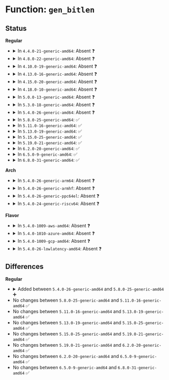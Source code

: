 # Function: <code>gen_bitlen</code>

## Status
<b>Regular</b>
<ul>
<li>
<details>
<summary>In <code>4.4.0-21-generic-amd64</code>: Absent ❓</summary>

```json
{
  "name": "gen_bitlen",
  "collision_type": "Unique Static",
  "inline_type": "Full",
  "funcs": [
    {
      "addr": 18446744071583090441,
      "name": "gen_bitlen",
      "external": false,
      "loc": "lib/zlib_deflate/deftree.c:407",
      "file": "lib/zlib_deflate/deftree.c",
      "inline": "not declared, inlined",
      "caller_inline": [
        "lib/zlib_deflate/deftree.c:build_tree"
      ],
      "caller_func": []
    }
  ],
  "symbols": []
}
```
</details>
</li>
<li>
<details>
<summary>In <code>4.8.0-22-generic-amd64</code>: Absent ❓</summary>

```json
{
  "name": "gen_bitlen",
  "collision_type": "Unique Static",
  "inline_type": "Full",
  "funcs": [
    {
      "addr": 18446744071583384520,
      "name": "gen_bitlen",
      "external": false,
      "loc": "lib/zlib_deflate/deftree.c:407",
      "file": "lib/zlib_deflate/deftree.c",
      "inline": "not declared, inlined",
      "caller_inline": [
        "lib/zlib_deflate/deftree.c:build_tree"
      ],
      "caller_func": []
    }
  ],
  "symbols": []
}
```
</details>
</li>
<li>
<details>
<summary>In <code>4.10.0-19-generic-amd64</code>: Absent ❓</summary>

```json
{
  "name": "gen_bitlen",
  "collision_type": "Unique Static",
  "inline_type": "Full",
  "funcs": [
    {
      "addr": 18446744071583509896,
      "name": "gen_bitlen",
      "external": false,
      "loc": "lib/zlib_deflate/deftree.c:407",
      "file": "lib/zlib_deflate/deftree.c",
      "inline": "not declared, inlined",
      "caller_inline": [
        "lib/zlib_deflate/deftree.c:build_tree"
      ],
      "caller_func": []
    }
  ],
  "symbols": []
}
```
</details>
</li>
<li>
<details>
<summary>In <code>4.13.0-16-generic-amd64</code>: Absent ❓</summary>

```json
{
  "name": "gen_bitlen",
  "collision_type": "Unique Static",
  "inline_type": "Full",
  "funcs": [
    {
      "addr": 18446744071583531317,
      "name": "gen_bitlen",
      "external": false,
      "loc": "lib/zlib_deflate/deftree.c:407",
      "file": "lib/zlib_deflate/deftree.c",
      "inline": "not declared, inlined",
      "caller_inline": [
        "lib/zlib_deflate/deftree.c:build_tree"
      ],
      "caller_func": []
    }
  ],
  "symbols": []
}
```
</details>
</li>
<li>
<details>
<summary>In <code>4.15.0-20-generic-amd64</code>: Absent ❓</summary>

```json
{
  "name": "gen_bitlen",
  "collision_type": "Unique Static",
  "inline_type": "Full",
  "funcs": [
    {
      "addr": 18446744071583716565,
      "name": "gen_bitlen",
      "external": false,
      "loc": "lib/zlib_deflate/deftree.c:407",
      "file": "lib/zlib_deflate/deftree.c",
      "inline": "not declared, inlined",
      "caller_inline": [
        "lib/zlib_deflate/deftree.c:build_tree"
      ],
      "caller_func": []
    }
  ],
  "symbols": []
}
```
</details>
</li>
<li>
<details>
<summary>In <code>4.18.0-10-generic-amd64</code>: Absent ❓</summary>

```json
{
  "name": "gen_bitlen",
  "collision_type": "Unique Static",
  "inline_type": "Full",
  "funcs": [
    {
      "addr": 18446744071583934811,
      "name": "gen_bitlen",
      "external": false,
      "loc": "lib/zlib_deflate/deftree.c:407",
      "file": "lib/zlib_deflate/deftree.c",
      "inline": "not declared, inlined",
      "caller_inline": [
        "lib/zlib_deflate/deftree.c:build_tree"
      ],
      "caller_func": []
    }
  ],
  "symbols": []
}
```
</details>
</li>
<li>
<details>
<summary>In <code>5.0.0-13-generic-amd64</code>: Absent ❓</summary>

```json
{
  "name": "gen_bitlen",
  "collision_type": "Unique Static",
  "inline_type": "Full",
  "funcs": [
    {
      "addr": 18446744071584019419,
      "name": "gen_bitlen",
      "external": false,
      "loc": "lib/zlib_deflate/deftree.c:407",
      "file": "lib/zlib_deflate/deftree.c",
      "inline": "not declared, inlined",
      "caller_inline": [
        "lib/zlib_deflate/deftree.c:build_tree"
      ],
      "caller_func": []
    }
  ],
  "symbols": []
}
```
</details>
</li>
<li>
<details>
<summary>In <code>5.3.0-18-generic-amd64</code>: Absent ❓</summary>

```json
{
  "name": "gen_bitlen",
  "collision_type": "Unique Static",
  "inline_type": "Full",
  "funcs": [
    {
      "addr": 18446744071584203145,
      "name": "gen_bitlen",
      "external": false,
      "loc": "lib/zlib_deflate/deftree.c:407",
      "file": "lib/zlib_deflate/deftree.c",
      "inline": "not declared, inlined",
      "caller_inline": [
        "lib/zlib_deflate/deftree.c:build_tree"
      ],
      "caller_func": []
    }
  ],
  "symbols": []
}
```
</details>
</li>
<li>
<details>
<summary>In <code>5.4.0-26-generic-amd64</code>: Absent ❓</summary>

```json
{
  "name": "gen_bitlen",
  "collision_type": "Unique Static",
  "inline_type": "Full",
  "funcs": [
    {
      "addr": 18446744071584337945,
      "name": "gen_bitlen",
      "external": false,
      "loc": "lib/zlib_deflate/deftree.c:353",
      "file": "lib/zlib_deflate/deftree.c",
      "inline": "not declared, inlined",
      "caller_inline": [
        "lib/zlib_deflate/deftree.c:build_tree"
      ],
      "caller_func": []
    }
  ],
  "symbols": []
}
```
</details>
</li>
<li>
<details>
<summary>In <code>5.8.0-25-generic-amd64</code>: ✅</summary>

```c
void gen_bitlen(deflate_state * s, tree_desc * desc)
```

```json
{
  "name": "gen_bitlen",
  "collision_type": "Unique Static",
  "inline_type": "No",
  "funcs": [
    {
      "addr": 18446744071584745536,
      "name": "gen_bitlen",
      "external": false,
      "loc": "lib/zlib_deflate/deftree.c:353",
      "file": "lib/zlib_deflate/deftree.c",
      "inline": "seen, unknown",
      "caller_inline": [],
      "caller_func": [
        "lib/zlib_deflate/deftree.c:build_tree"
      ]
    }
  ],
  "symbols": [
    {
      "addr": 18446744071584745536,
      "name": "gen_bitlen",
      "section": ".text",
      "bind": "STB_LOCAL",
      "size": 579
    }
  ]
}
```
</details>
</li>
<li>
<details>
<summary>In <code>5.11.0-16-generic-amd64</code>: ✅</summary>

```c
void gen_bitlen(deflate_state * s, tree_desc * desc)
```

```json
{
  "name": "gen_bitlen",
  "collision_type": "Unique Static",
  "inline_type": "No",
  "funcs": [
    {
      "addr": 18446744071584858752,
      "name": "gen_bitlen",
      "external": false,
      "loc": "lib/zlib_deflate/deftree.c:353",
      "file": "lib/zlib_deflate/deftree.c",
      "inline": "seen, unknown",
      "caller_inline": [],
      "caller_func": [
        "lib/zlib_deflate/deftree.c:build_tree"
      ]
    }
  ],
  "symbols": [
    {
      "addr": 18446744071584858752,
      "name": "gen_bitlen",
      "section": ".text",
      "bind": "STB_LOCAL",
      "size": 584
    }
  ]
}
```
</details>
</li>
<li>
<details>
<summary>In <code>5.13.0-19-generic-amd64</code>: ✅</summary>

```c
void gen_bitlen(deflate_state * s, tree_desc * desc)
```

```json
{
  "name": "gen_bitlen",
  "collision_type": "Unique Static",
  "inline_type": "No",
  "funcs": [
    {
      "addr": 18446744071584903344,
      "name": "gen_bitlen",
      "external": false,
      "loc": "lib/zlib_deflate/deftree.c:353",
      "file": "lib/zlib_deflate/deftree.c",
      "inline": "seen, unknown",
      "caller_inline": [],
      "caller_func": [
        "lib/zlib_deflate/deftree.c:build_tree"
      ]
    }
  ],
  "symbols": [
    {
      "addr": 18446744071584903344,
      "name": "gen_bitlen",
      "section": ".text",
      "bind": "STB_LOCAL",
      "size": 574
    }
  ]
}
```
</details>
</li>
<li>
<details>
<summary>In <code>5.15.0-25-generic-amd64</code>: ✅</summary>

```c
void gen_bitlen(deflate_state * s, tree_desc * desc)
```

```json
{
  "name": "gen_bitlen",
  "collision_type": "Unique Static",
  "inline_type": "No",
  "funcs": [
    {
      "addr": 18446744071585332256,
      "name": "gen_bitlen",
      "external": false,
      "loc": "lib/zlib_deflate/deftree.c:353",
      "file": "lib/zlib_deflate/deftree.c",
      "inline": "seen, unknown",
      "caller_inline": [],
      "caller_func": [
        "lib/zlib_deflate/deftree.c:build_tree"
      ]
    }
  ],
  "symbols": [
    {
      "addr": 18446744071585332256,
      "name": "gen_bitlen",
      "section": ".text",
      "bind": "STB_LOCAL",
      "size": 1391
    }
  ]
}
```
</details>
</li>
<li>
<details>
<summary>In <code>5.19.0-21-generic-amd64</code>: ✅</summary>

```c
void gen_bitlen(deflate_state * s, tree_desc * desc)
```

```json
{
  "name": "gen_bitlen",
  "collision_type": "Unique Static",
  "inline_type": "No",
  "funcs": [
    {
      "addr": 18446744071586190848,
      "name": "gen_bitlen",
      "external": false,
      "loc": "lib/zlib_deflate/deftree.c:353",
      "file": "lib/zlib_deflate/deftree.c",
      "inline": "seen, unknown",
      "caller_inline": [],
      "caller_func": [
        "lib/zlib_deflate/deftree.c:build_tree"
      ]
    }
  ],
  "symbols": [
    {
      "addr": 18446744071586190848,
      "name": "gen_bitlen",
      "section": ".text",
      "bind": "STB_LOCAL",
      "size": 1343
    }
  ]
}
```
</details>
</li>
<li>
<details>
<summary>In <code>6.2.0-20-generic-amd64</code>: ✅</summary>

```c
void gen_bitlen(deflate_state * s, tree_desc * desc)
```

```json
{
  "name": "gen_bitlen",
  "collision_type": "Unique Static",
  "inline_type": "No",
  "funcs": [
    {
      "addr": 18446744071587184896,
      "name": "gen_bitlen",
      "external": false,
      "loc": "lib/zlib_deflate/deftree.c:353",
      "file": "lib/zlib_deflate/deftree.c",
      "inline": "seen, unknown",
      "caller_inline": [],
      "caller_func": [
        "lib/zlib_deflate/deftree.c:build_tree"
      ]
    }
  ],
  "symbols": [
    {
      "addr": 18446744071587184896,
      "name": "gen_bitlen",
      "section": ".text",
      "bind": "STB_LOCAL",
      "size": 1343
    }
  ]
}
```
</details>
</li>
<li>
<details>
<summary>In <code>6.5.0-9-generic-amd64</code>: ✅</summary>

```c
void gen_bitlen(deflate_state * s, tree_desc * desc)
```

```json
{
  "name": "gen_bitlen",
  "collision_type": "Unique Static",
  "inline_type": "No",
  "funcs": [
    {
      "addr": 18446744071587448032,
      "name": "gen_bitlen",
      "external": false,
      "loc": "lib/zlib_deflate/deftree.c:353",
      "file": "lib/zlib_deflate/deftree.c",
      "inline": "seen, unknown",
      "caller_inline": [],
      "caller_func": [
        "lib/zlib_deflate/deftree.c:build_tree"
      ]
    }
  ],
  "symbols": [
    {
      "addr": 18446744071587448032,
      "name": "gen_bitlen",
      "section": ".text",
      "bind": "STB_LOCAL",
      "size": 1331
    }
  ]
}
```
</details>
</li>
<li>
<details>
<summary>In <code>6.8.0-31-generic-amd64</code>: ✅</summary>

```c
void gen_bitlen(deflate_state * s, tree_desc * desc)
```

```json
{
  "name": "gen_bitlen",
  "collision_type": "Unique Static",
  "inline_type": "No",
  "funcs": [
    {
      "addr": 18446744071587782816,
      "name": "gen_bitlen",
      "external": false,
      "loc": "lib/zlib_deflate/deftree.c:353",
      "file": "lib/zlib_deflate/deftree.c",
      "inline": "seen, unknown",
      "caller_inline": [],
      "caller_func": [
        "lib/zlib_deflate/deftree.c:build_tree"
      ]
    }
  ],
  "symbols": [
    {
      "addr": 18446744071587782816,
      "name": "gen_bitlen",
      "section": ".text",
      "bind": "STB_LOCAL",
      "size": 1331
    }
  ]
}
```
</details>
</li>
</ul>
<b>Arch</b>
<ul>
<li>
<details>
<summary>In <code>5.4.0-26-generic-arm64</code>: Absent ❓</summary>

```json
{
  "name": "gen_bitlen",
  "collision_type": "Unique Static",
  "inline_type": "Full",
  "funcs": [
    {
      "addr": 18446603336496224096,
      "name": "gen_bitlen",
      "external": false,
      "loc": "lib/zlib_deflate/deftree.c:353",
      "file": "lib/zlib_deflate/deftree.c",
      "inline": "not declared, inlined",
      "caller_inline": [
        "lib/zlib_deflate/deftree.c:build_tree"
      ],
      "caller_func": []
    }
  ],
  "symbols": []
}
```
</details>
</li>
<li>
<details>
<summary>In <code>5.4.0-26-generic-armhf</code>: Absent ❓</summary>

```json
{
  "name": "gen_bitlen",
  "collision_type": "Unique Static",
  "inline_type": "Full",
  "funcs": [
    {
      "addr": 3229549052,
      "name": "gen_bitlen",
      "external": false,
      "loc": "lib/zlib_deflate/deftree.c:353",
      "file": "lib/zlib_deflate/deftree.c",
      "inline": "not declared, inlined",
      "caller_inline": [
        "lib/zlib_deflate/deftree.c:build_tree"
      ],
      "caller_func": []
    }
  ],
  "symbols": []
}
```
</details>
</li>
<li>
<details>
<summary>In <code>5.4.0-26-generic-ppc64el</code>: Absent ❓</summary>

```json
{
  "name": "gen_bitlen",
  "collision_type": "Unique Static",
  "inline_type": "Full",
  "funcs": [
    {
      "addr": 13835058055290515628,
      "name": "gen_bitlen",
      "external": false,
      "loc": "lib/zlib_deflate/deftree.c:353",
      "file": "lib/zlib_deflate/deftree.c",
      "inline": "not declared, inlined",
      "caller_inline": [
        "lib/zlib_deflate/deftree.c:build_tree"
      ],
      "caller_func": []
    }
  ],
  "symbols": []
}
```
</details>
</li>
<li>
<details>
<summary>In <code>5.4.0-24-generic-riscv64</code>: Absent ❓</summary>

```json
{
  "name": "gen_bitlen",
  "collision_type": "Unique Static",
  "inline_type": "Full",
  "funcs": [
    {
      "addr": 18446743936275273428,
      "name": "gen_bitlen",
      "external": false,
      "loc": "lib/zlib_deflate/deftree.c:353",
      "file": "lib/zlib_deflate/deftree.c",
      "inline": "not declared, inlined",
      "caller_inline": [
        "lib/zlib_deflate/deftree.c:build_tree"
      ],
      "caller_func": []
    }
  ],
  "symbols": []
}
```
</details>
</li>
</ul>
<b>Flavor</b>
<ul>
<li>
<details>
<summary>In <code>5.4.0-1009-aws-amd64</code>: Absent ❓</summary>

```json
{
  "name": "gen_bitlen",
  "collision_type": "Unique Static",
  "inline_type": "Full",
  "funcs": [
    {
      "addr": 18446744071584306681,
      "name": "gen_bitlen",
      "external": false,
      "loc": "lib/zlib_deflate/deftree.c:353",
      "file": "lib/zlib_deflate/deftree.c",
      "inline": "not declared, inlined",
      "caller_inline": [
        "lib/zlib_deflate/deftree.c:build_tree"
      ],
      "caller_func": []
    }
  ],
  "symbols": []
}
```
</details>
</li>
<li>
<details>
<summary>In <code>5.4.0-1010-azure-amd64</code>: Absent ❓</summary>

```json
{
  "name": "gen_bitlen",
  "collision_type": "Unique Static",
  "inline_type": "Full",
  "funcs": [
    {
      "addr": 18446744071584241881,
      "name": "gen_bitlen",
      "external": false,
      "loc": "lib/zlib_deflate/deftree.c:353",
      "file": "lib/zlib_deflate/deftree.c",
      "inline": "not declared, inlined",
      "caller_inline": [
        "lib/zlib_deflate/deftree.c:build_tree"
      ],
      "caller_func": []
    }
  ],
  "symbols": []
}
```
</details>
</li>
<li>
<details>
<summary>In <code>5.4.0-1009-gcp-amd64</code>: Absent ❓</summary>

```json
{
  "name": "gen_bitlen",
  "collision_type": "Unique Static",
  "inline_type": "Full",
  "funcs": [
    {
      "addr": 18446744071584289593,
      "name": "gen_bitlen",
      "external": false,
      "loc": "lib/zlib_deflate/deftree.c:353",
      "file": "lib/zlib_deflate/deftree.c",
      "inline": "not declared, inlined",
      "caller_inline": [
        "lib/zlib_deflate/deftree.c:build_tree"
      ],
      "caller_func": []
    }
  ],
  "symbols": []
}
```
</details>
</li>
<li>
<details>
<summary>In <code>5.4.0-26-lowlatency-amd64</code>: Absent ❓</summary>

```json
{
  "name": "gen_bitlen",
  "collision_type": "Unique Static",
  "inline_type": "Full",
  "funcs": [
    {
      "addr": 18446744071584395625,
      "name": "gen_bitlen",
      "external": false,
      "loc": "lib/zlib_deflate/deftree.c:353",
      "file": "lib/zlib_deflate/deftree.c",
      "inline": "not declared, inlined",
      "caller_inline": [
        "lib/zlib_deflate/deftree.c:build_tree"
      ],
      "caller_func": []
    }
  ],
  "symbols": []
}
```
</details>
</li>
</ul>

## Differences
<b>Regular</b>
<ul>
<li>
<details>
<summary>Added between <code>5.4.0-26-generic-amd64</code> and <code>5.8.0-25-generic-amd64</code> ➕</summary>

```c
void gen_bitlen(deflate_state * s, tree_desc * desc)
```
</details>
</li>
<li>
No changes between <code>5.8.0-25-generic-amd64</code> and <code>5.11.0-16-generic-amd64</code> ✅
</li>
<li>
No changes between <code>5.11.0-16-generic-amd64</code> and <code>5.13.0-19-generic-amd64</code> ✅
</li>
<li>
No changes between <code>5.13.0-19-generic-amd64</code> and <code>5.15.0-25-generic-amd64</code> ✅
</li>
<li>
No changes between <code>5.15.0-25-generic-amd64</code> and <code>5.19.0-21-generic-amd64</code> ✅
</li>
<li>
No changes between <code>5.19.0-21-generic-amd64</code> and <code>6.2.0-20-generic-amd64</code> ✅
</li>
<li>
No changes between <code>6.2.0-20-generic-amd64</code> and <code>6.5.0-9-generic-amd64</code> ✅
</li>
<li>
No changes between <code>6.5.0-9-generic-amd64</code> and <code>6.8.0-31-generic-amd64</code> ✅
</li>
</ul>
